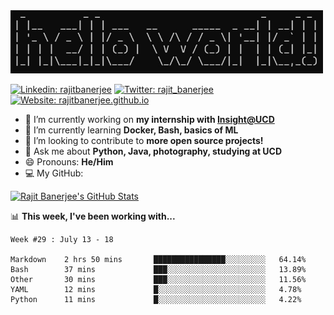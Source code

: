 <img src="https://github.com/rajitbanerjee/rajitbanerjee/blob/master/resources/hello-world.jpg" width=500> 

[![Linkedin: rajitbanerjee](https://img.shields.io/badge/-rajitbanerjee-blue?style=flat-square&logo=Linkedin&logoColor=white)](https://www.linkedin.com/in/rajitbanerjee/)
[![Twitter: rajit_banerjee](https://img.shields.io/twitter/follow/rajit_banerjee?style=social)](https://twitter.com/rajit_banerjee)
[![Website: rajitbanerjee.github.io](https://img.shields.io/badge/-rajitbanerjee.github.io-black?style=flat-square&logo=github&logoColor=white)](https://rajitbanerjee.github.io)

- 🔭 I’m currently working on **my internship with [Insight@UCD](https://www.insight-centre.org/)**
- 🌱 I’m currently learning **Docker, Bash, basics of ML**
- 👯 I’m looking to contribute to **more open source projects!**
- 💬 Ask me about **Python, Java, photography, studying at UCD** 
- 😄 Pronouns: **He/Him**
- 💻 My GitHub:  

[![Rajit Banerjee's GitHub Stats](https://github-readme-stats.vercel.app/api?username=rajitbanerjee&hide_title=true&show_icons=true&title_color=fff&icon_color=f39c19&text_color=9f9f9f&bg_color=151515)](https://github.com/rajitbanerjee)

📊 **This week, I've been working with...**
<!--START_SECTION:waka-->
```text
Week #29 : July 13 - 18

Markdown    2 hrs 50 mins       ████████████████░░░░░░░░░   64.14% 
Bash        37 mins             ███░░░░░░░░░░░░░░░░░░░░░░   13.89% 
Other       30 mins             ███░░░░░░░░░░░░░░░░░░░░░░   11.56% 
YAML        12 mins             █░░░░░░░░░░░░░░░░░░░░░░░░   4.78% 
Python      11 mins             █░░░░░░░░░░░░░░░░░░░░░░░░   4.22%
```
<!--END_SECTION:waka-->
